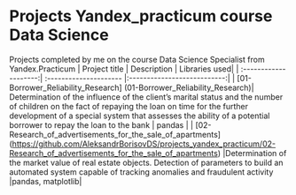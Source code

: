 # Projects Yandex_practicum course Data Science
Projects completed by me on the course Data Science Specialist from Yandex.Practicum
| Project title | Description | Libraries used|
| :--------------------:| :--------------------- |:---------------------------:|
| [01-Borrower_Reliability_Research] (01-Borrower_Reliability_Research)| Determination of the influence of the client’s marital status and the number of children on the fact of repaying the loan on time for the further development of a special system that assesses the ability of a potential borrower to repay the loan to the bank | pandas |
| [02-Research_of_advertisements_for_the_sale_of_apartments] (https://github.com/AleksandrBorisovDS/projects_yandex_practicum/02-Research_of_advertisements_for_the_sale_of_apartments) |Determination of the market value of real estate objects. Detection of parameters to build an automated system capable of tracking anomalies and fraudulent activity |pandas, matplotlib|
